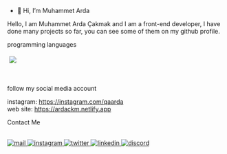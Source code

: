 - 👋 Hi, I’m Muhammet Arda

Hello, I am Muhammet Arda Çakmak and I am a front-end developer, I have done many projects so far, you can see some of them on my github profile.

programming languages <br>

<p aling="left" style="padding: 5px">
  <img src="https://skillicons.dev/icons?i=html,css,js,bootstrap,django,docker,py">
</p>

<br>

follow my social media account

instagram: https://instagram.com/qaarda <br>
web site: https://ardackm.netlify.app

Contact Me

<br>

<a href="mailto: mardacakmak07@gmail.com" target="_blank">
  <img src="https://skillicons.dev/icons?i=gmail" alt="mail">
</a>


<a href="https://instagram.com/qaarda" target="_blank">
  <img src="https://skillicons.dev/icons?i=instagram" alt="instagram">
</a>

<a href="https://twitter.com/ardackm" target="_blank">
    <img src="https://skillicons.dev/icons?i=twitter" alt="twitter"> 
</a>

<a href="https://www.linkedin.com/in/ardackm/" target="_blank">
    <img src="https://skillicons.dev/icons?i=linkedin" alt="linkedin"> 
</a>

<a href="https://discord.com/users/791635948609339422" target="_blank">
  <img src="https://skillicons.dev/icons?i=discord" alt="discord">
</a>

